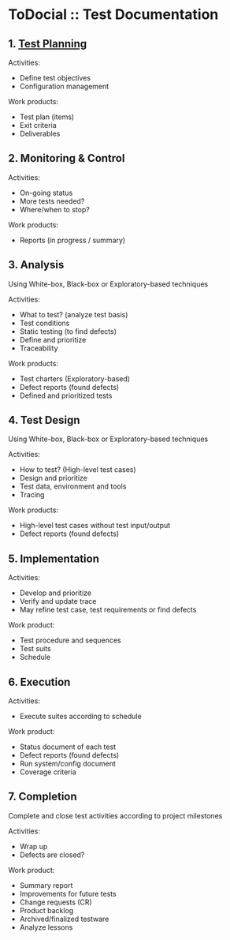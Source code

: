 # ToDocial :: Test Documentation

## 1. [Test Planning](Test%20Plan.md)
Activities:
- Define test objectives
- Configuration management

Work products:
- Test plan (items)
- Exit criteria
- Deliverables


## 2. Monitoring & Control
Activities:
- On-going status
- More tests needed?
- Where/when to stop?

Work products:
- Reports (in progress / summary)

## 3. Analysis
Using White-box, Black-box or Exploratory-based techniques

Activities:
- What to test? (analyze test basis)
- Test conditions
- Static testing (to find defects)
- Define and prioritize
- Traceability

Work products:
- Test charters (Exploratory-based)
- Defect reports (found defects)
- Defined and prioritized tests

## 4. Test Design
Using White-box, Black-box or Exploratory-based techniques

Activities:
- How to test? (High-level test cases)
- Design and prioritize
- Test data, environment and tools
- Tracing

Work products:
- High-level test cases  without test input/output
- Defect reports (found defects)


## 5. Implementation
Activities:
- Develop and prioritize
- Verify and update trace
- May refine test case, test requirements or find defects

Work product:
- Test procedure and sequences
- Test suits
- Schedule

## 6. Execution
Activities:
- Execute suites according to schedule

Work product:
- Status document of each test
- Defect reports (found defects)
- Run system/config document
- Coverage criteria

## 7. Completion
Complete and close test activities according to project milestones

Activities:
- Wrap up
- Defects are closed?

Work product:
- Summary report
- Improvements for future tests
- Change requests (CR)
- Product backlog
- Archived/finalized testware
- Analyze lessons